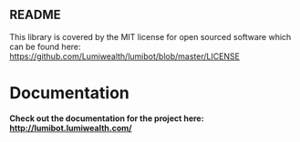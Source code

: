
README
-------

This library is covered by the MIT license for open sourced software which can be found here: https://github.com/Lumiwealth/lumibot/blob/master/LICENSE

# Documentation

**Check out the documentation for the project here: http://lumibot.lumiwealth.com/**

